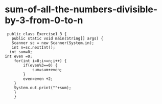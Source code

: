 # sum-of-all-the-numbers-divisible-by-3-from-0-to-n
	 public class Exercise1_3 {
       public static void main(String[] args) {
	   Scanner sc = new Scanner(System.in);
	   int n=sc.nextInt();
	  int sum=0;
    int even =0;
        for(int i=0;i<=n;i++) {
            if(even%3==0) {
                sum=sum+even;
            }
            even=even +2;
        }
        System.out.print(""+sum);
        }
        }
